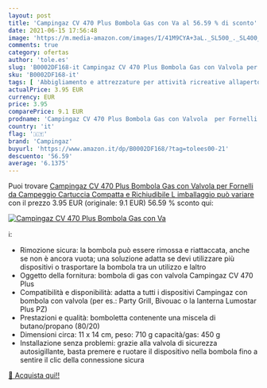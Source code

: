 ```yaml
---
layout: post
title: 'Campingaz CV 470 Plus Bombola Gas con Va al 56.59 % di sconto'
date: 2021-06-15 17:56:48
image: 'https://m.media-amazon.com/images/I/41M9CYA+3aL._SL500_._SL400_.jpg'
comments: true
category: ofertas
author: 'tole.es'
slug: 'B0002DF168-it Campingaz CV 470 Plus Bombola Gas con Valvola per Fornelli...'
sku: 'B0002DF168-it'
tags: [ 'Abbigliamento e attrezzature per attività ricreative allaperto','Accessori per cucina da campeggio','Camping e outdoor','Cucine e accessori da campeggio','Sport e tempo libero','campingaz', ]
actualPrice: 3.95 EUR
currency: EUR
price: 3.95
comparePrice: 9.1 EUR
prodname: 'Campingaz CV 470 Plus Bombola Gas con Valvola  per Fornelli da Campeggio  Cartuccia Compatta e Richiudibile  L imballaggio può variare '
country: 'it'
flag: '🇮🇹'
brand: 'Campingaz'
buyurl: 'https://www.amazon.it/dp/B0002DF168/?tag=tolees00-21'
descuento: '56.59'
average: '6.1375'
---
```


Puoi trovare [Campingaz CV 470 Plus Bombola Gas con Valvola  per Fornelli da Campeggio  Cartuccia Compatta e Richiudibile  L imballaggio può variare ](https://www.amazon.it/dp/B0002DF168/?tag=tolees00-21) con il prezzo 3.95 EUR (originale: 9.1 EUR) 56.59 % sconto qui:

[![Campingaz CV 470 Plus Bombola Gas con Va](https://m.media-amazon.com/images/I/41M9CYA+3aL._SL500_._SL400_.jpg)](https://www.amazon.it/dp/B0002DF168/?tag=tolees00-21)

ℹ️:

- Rimozione sicura: la bombola può essere rimossa e riattaccata, anche se non è ancora vuota; una soluzione adatta se devi utilizzare più dispositivi o trasportare la bombola tra un utilizzo e laltro
- Oggetto della fornitura: bombola di gas con valvola Campingaz CV 470 Plus
- Compatibilità e disponibilità: adatta a tutti i dispositivi Campingaz con bombola con valvola (per es.: Party Grill, Bivouac o la lanterna Lumostar Plus PZ)
- Prestazioni e qualità: bomboletta contenente una miscela di butano/propano (80/20)
- Dimensioni circa: 11 x 14 cm, peso: 710 g capacità/gas: 450 g
- Installazione senza problemi: grazie alla valvola di sicurezza autosigillante, basta premere e ruotare il dispositivo nella bombola fino a sentire il clic della connessione sicura

[🛒 Acquista qui!!](https://www.amazon.it/dp/B0002DF168/?tag=tolees00-21)
